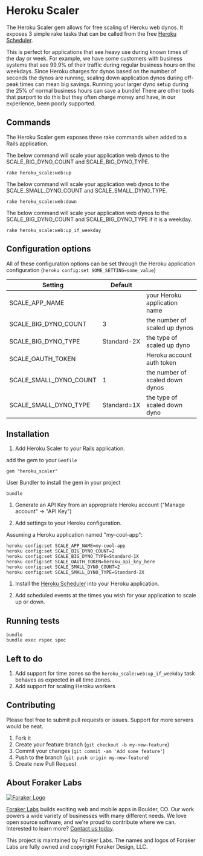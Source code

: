 # Heroku Scaler

The Heroku Scaler gem allows for free scaling of Heroku web dynos.
It exposes 3 simple rake tasks that can be called from the free [Heroku
Scheduler](https://elements.heroku.com/addons/scheduler).

This is perfect for applications that see heavy use during known times of the day or week.  For example, we have some customers with business systems that see 99.9% of their traffic during regular business hours on the weekdays.  Since Heroku charges for dynos based on the number of seconds the dynos are running, scaling down application dynos during off-peak times can mean big savings.  Running your larger dyno setup during the 25% of normal business hours can save a bundle!  There are other tools that purport to do this but they often charge money and have, in our experience, been poorly supported.

## Commands

The Heroku Scaler gem exposes three rake commands when added to a Rails application.

The below command will scale your application web dynos to the SCALE_BIG_DYNO_COUNT and SCALE_BIG_DYNO_TYPE.

`rake heroku_scale:web:up`

The below command will scale your application web dynos to the SCALE_SMALL_DYNO_COUNT and SCALE_SMALL_DYNO_TYPE.

`rake heroku_scale:web:down`

The below command will scale your application web dynos to the SCALE_BIG_DYNO_COUNT and SCALE_BIG_DYNO_TYPE if it is a weekday.

`rake heroku_scale:web:up_if_weekday`

## Configuration options

All of these configuration options can be set through the Heroku application configuration (`heroku config:set SOME_SETTING=some_value`)

| Setting | Default | |
| --- | --- | --- |
| SCALE_APP_NAME| | your Heroku application name |
| SCALE_BIG_DYNO_COUNT | 3 | the number of scaled up dynos |
| SCALE_BIG_DYNO_TYPE | Standard-2X | the type of scaled up dyno |
| SCALE_OAUTH_TOKEN | | Heroku account auth token |
| SCALE_SMALL_DYNO_COUNT | 1 | the number of scaled down dynos |
| SCALE_SMALL_DYNO_TYPE | Standard=1X | the type of scaled down dyno |

## Installation

1. Add Heroku Scaler to your Rails application.

  add the gem to your `Gemfile`

  `gem "heroku_scaler"`

  User Bundler to install the gem in your project

  ```shell
  bundle
  ```

1. Generate an API Key from an appropriate Heroku account ("Manage account" -> "API Key")

1. Add settings to your Heroku configuration.

  Assuming a Heroku application named "my-cool-app":

  ```shell
  heroku config:set SCALE_APP_NAME=my-cool-app
  heroku config:set SCALE_BIG_DYNO_COUNT=2
  heroku config:set SCALE_BIG_DYNO_TYPE=Standard-1X
  heroku config:set SCALE_OAUTH_TOKEN=heroku_api_key_here
  heroku config:set SCALE_SMALL_DYNO_COUNT=2
  heroku config:set SCALE_SMALL_DYNO_TYPE=Standard-2X
  ```
1. Install the [Heroku
Scheduler](https://elements.heroku.com/addons/scheduler) into your Heroku application.

1. Add scheduled events at the times you wish for your application to scale up or down.

## Running tests

```shell
bundle
bundle exec rspec spec
```

## Left to do

1. Add support for time zones so the `heroku_scale:web:up_if_weekday` task behaves as expected in all time zones.
2. Add support for scaling Heroku workers

## Contributing

Please feel free to submit pull requests or issues. Support for more servers would be neat.

1. Fork it
2. Create your feature branch (`git checkout -b my-new-feature`)
3. Commit your changes (`git commit -am 'Add some feature'`)
4. Push to the branch (`git push origin my-new-feature`)
5. Create new Pull Request

## About Foraker Labs

[![Foraker Logo](http://assets.foraker.com/attribution_logo.png)](https://www.foraker.com/)

[Foraker Labs](https://www.foraker.com/) builds exciting web and mobile apps in Boulder, CO. Our work powers a wide variety of businesses with many different needs. We love open source software, and we're proud to contribute where we can. Interested to learn more? [Contact us today](https://www.foraker.com/contact-us).

This project is maintained by Foraker Labs. The names and logos of Foraker Labs are fully owned and copyright Foraker Design, LLC.
